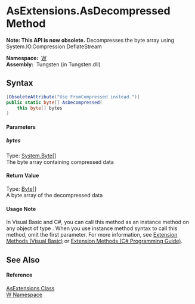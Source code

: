 AsExtensions.AsDecompressed Method
==================================
  

**Note: This API is now obsolete.**
Decompresses the byte array using System.IO.Compression.DeflateStream

  **Namespace:**  [W][1]  
  **Assembly:**  Tungsten (in Tungsten.dll)

Syntax
------

```csharp
[ObsoleteAttribute("Use FromCompressed instead.")]
public static byte[] AsDecompressed(
	this byte[] bytes
)
```

#### Parameters

##### *bytes*
Type: [System.Byte][2][]  
The byte array containing compressed data

#### Return Value
Type: [Byte][2][]  
A byte array of the decompressed data
#### Usage Note
In Visual Basic and C#, you can call this method as an instance method on any object of type . When you use instance method syntax to call this method, omit the first parameter. For more information, see [Extension Methods (Visual Basic)][3] or [Extension Methods (C# Programming Guide)][4].

See Also
--------

#### Reference
[AsExtensions Class][5]  
[W Namespace][1]  

[1]: ../README.md
[2]: http://msdn.microsoft.com/en-us/library/yyb1w04y
[3]: http://msdn.microsoft.com/en-us/library/bb384936.aspx
[4]: http://msdn.microsoft.com/en-us/library/bb383977.aspx
[5]: README.md